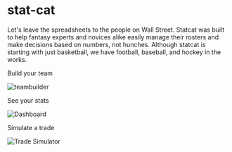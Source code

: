 # stat-cat
Let's leave the spreadsheets to the people on Wall Street. Statcat was built to help fantasy experts and novices alike easily manage their rosters and make decisions based on numbers, not hunches. Although statcat is starting with just basketball, we have football, baseball, and hockey in the works.

Build your team

![teambuilder](https://media.giphy.com/media/Ib6gGYhMaj9O72EopF/giphy.gif)


See your stats 

![Dashboard](https://media.giphy.com/media/ftqxbf3qBGaDp8s3qt/giphy.gif)

Simulate a trade 

![Trade Simulator](https://media.giphy.com/media/RlOC0ExMAURYK5Vc3S/giphy.gif)
